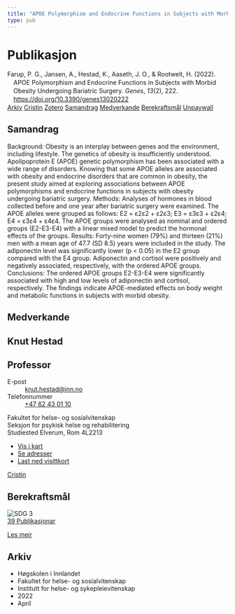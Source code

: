 ```yaml
---
title: "APOE Polymorphism and Endocrine Functions in Subjects with Morbid Obesity Undergoing Bariatric Surgery"
type: pub
---
```

<h1>Publikasjon</h1>
<article id="csl-bib-container-UF75TEUR" class="csl-bib-container">
  <div class="csl-bib-body" style="line-height: 1.35; padding-left: 1em; text-indent:-1em;">
  <div class="csl-entry">Farup, P. G., Jansen, A., Hestad, K., Aaseth, J. O., &amp; Rootwelt, H. (2022). APOE Polymorphism and Endocrine Functions in Subjects with Morbid Obesity Undergoing Bariatric Surgery. <i>Genes</i>, <i>13</i>(2), 222. <a href="https://doi.org/10.3390/genes13020222">https://doi.org/10.3390/genes13020222</a></div>
</div>
  <div class="csl-bib-buttons">
    <a href="#taxonomy-article-UF75TEUR" class="csl-bib-button">Arkiv</a>
    <a href="https://app.cristin.no/results/show.jsf?id=2019523" alt="Cristin URL" class="csl-bib-button">Cristin</a>
    <a href="http://zotero.org/groups/5022929/items/UF75TEUR" alt="Zotero URL" class="csl-bib-button">Zotero</a>
    <a href="#abstract-article-UF75TEUR" class="csl-bib-button">Samandrag</a>
    <a href="#contributors-article-UF75TEUR" class="csl-bib-button">Medverkande</a>
    <a href="#sdg-article-UF75TEUR" class="csl-bib-button">Berekraftsmål</a>
    <a href="https://www.mdpi.com/2073-4425/13/2/222/pdf?version=1643115953" class="csl-bib-button">Unpaywall</a>
  </div>
  <div id="csl-bib-meta-container-UF75TEUR"></div>
</article>
<div id="csl-bib-meta-UF75TEUR" class="csl-bib-meta">
  <article id="abstract-article-UF75TEUR" class="abstract-article">
    <h1>Samandrag</h1>
    Background: Obesity is an interplay between genes and the environment, including lifestyle. The genetics of obesity is insufficiently understood. Apolipoprotein E (APOE) genetic polymorphism has been associated with a wide range of disorders. Knowing that some APOE alleles are associated with obesity and endocrine disorders that are common in obesity, the present study aimed at exploring associations between APOE polymorphisms and endocrine functions in subjects with obesity undergoing bariatric surgery. Methods: Analyses of hormones in blood collected before and one year after bariatric surgery were examined. The APOE alleles were grouped as follows: E2 = ε2ε2 + ε2ε3; E3 = ε3ε3 + ε2ε4; E4 = ε3ε4 + ε4ε4. The APOE groups were analysed as nominal and ordered groups (E2-E3-E4) with a linear mixed model to predict the hormonal effects of the groups. Results: Forty-nine women (79%) and thirteen (21%) men with a mean age of 47.7 (SD 8.5) years were included in the study. The adiponectin level was significantly lower (p &lt; 0.05) in the E2 group compared with the E4 group. Adiponectin and cortisol were positively and negatively associated, respectively, with the ordered APOE groups. Conclusions: The ordered APOE groups E2-E3-E4 were significantly associated with high and low levels of adiponectin and cortisol, respectively. The findings indicate APOE-mediated effects on body weight and metabolic functions in subjects with morbid obesity.
  </article>
  <article id="contributors-article-UF75TEUR" class="contributors-article">
    <h1>Medverkande</h1>
    <div class="personas">
<div class="vrtx-hinn-person-card">
<div class="photo">
<i class="lar la-user-circle missing-person"></i>
</div>
<div class="info">
<hgroup><h1>Knut Hestad</h1>
<h2>Professor</h2>
</hgroup><dl>
<dt>E-post</dt>
<dd>
<a href="mailto:knut.hestad@inn.no">knut.hestad@inn.no</a>
</dd>
<dt>Telefonnummer</dt>
<dd><a href="tel:+4762430110">
+47 62 43 01 10
</a></dd>
</dl>
<p>
Fakultet for helse- og sosialvitenskap<br>
Seksjon for psykisk helse og rehabilitering<br>
Studiested Elverum,
Rom 4L2213
</p>
<ul class="vrtx-hinn-links">
<li><a href="https://www.google.com/maps?q=60.88177,11.53669">Vis i kart</a></li>
<li><a href="https://www.inn.no/finn-en-ansatt/knut-hestad.html#vrtx-hinn-addresses">Se adresser</a></li>
<li><a href="https://www.inn.no/finn-en-ansatt/knut-hestad.html?vrtx=vcf">Last ned visittkort</a></li>
</ul>
</div>
</div>
<a href="https://app.cristin.no/persons/show.jsf?id=43557" alt="Cristin URL" class="personas-cristin">Cristin</a>
</div>
  </article>
  <article id="sdg-article-UF75TEUR" class="sdg-article">
    <h1>Berekraftsmål</h1>
    <div class="sdg-container"><div id="sdg3" class="sdg">
<img src="{{< params subfolder >}}images/sdg/sdg03_no.png" class="image" alt="SDG 3">
<div class="sdg-overlay">
<a href="{{< params subfolder >}}no/archive/?sdg=3#archive" class="sdg-publication-count"><span>39</span> Publikasjonar</a>
<p><a href="https://www.fn.no/om-fn/fns-baerekraftsmaal/god-helse-og-livskvalitet?lang=nno-NO" class="sdg-read-more">Les meir</a></p>
</div>
</div></div>
  </article>
  <article id="taxonomy-article-UF75TEUR" class="taxonomy-article">
    <h1>Arkiv</h1>
    <ul>
      <li>Høgskolen i Innlandet</li>
      <li>Fakultet for helse- og sosialvitenskap</li>
      <li>Institutt for helse- og sykepleievitenskap</li>
      <li>2022</li>
      <li>April</li>
    </ul>
  </article>
</div>
